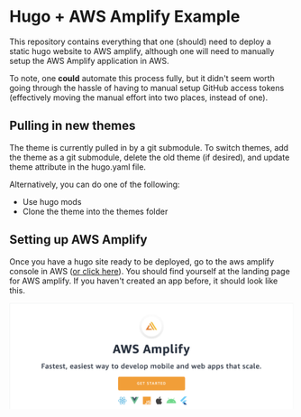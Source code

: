 # Hugo + AWS Amplify Example
This repository contains everything that one (should) need to deploy a static hugo website to AWS amplify, although one will need to manually setup the AWS Amplify application in AWS.

To note, one **could** automate this process fully, but it didn't seem worth going through the hassle of having to manual setup GitHub access tokens (effectively moving the manual effort into two places, instead of one).

## Pulling in new themes
The theme is currently pulled in by a git submodule. To switch themes, add the theme as a git submodule, delete the old theme (if desired), and update theme attribute in the hugo.yaml file.

Alternatively, you can do one of the following:
  * Use hugo mods
  * Clone the theme into the themes folder

## Setting up AWS Amplify
Once you have a hugo site ready to be deployed, go to the aws amplify console in AWS ([or click here](https://console.aws.amazon.com/amplify/home)). You should find yourself at the landing page for AWS amplify. If you haven't created an app before, it should look like this.

![Landing page](https://raw.githubusercontent.com/adambnoel/hugo_aws_amplify/main/content/tutorial/landing.png)
